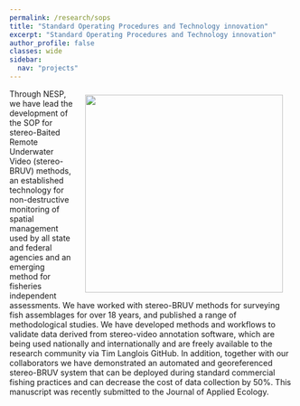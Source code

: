 ```yaml
---
permalink: /research/sops
title: "Standard Operating Procedures and Technology innovation"
excerpt: "Standard Operating Procedures and Technology innovation"
author_profile: false
classes: wide
sidebar:
  nav: "projects"
---
```

<img class="philprofile" src='/images/BRUV_Steve.jpg' align='right' width="350" hspace="20" vspace="10">
Through NESP, we have lead the development of the SOP for stereo-Baited Remote Underwater Video (stereo-BRUV) methods, an established technology for non-destructive monitoring of spatial management used by all state and federal agencies and an emerging method for fisheries independent assessments. We have worked with stereo-BRUV methods for surveying fish assemblages for over 18 years, and published a range of methodological studies. We have developed methods and workflows to validate data derived from stereo-video annotation software, which are being used nationally and internationally and are freely available to the research community via Tim Langlois GitHub. In addition, together with our collaborators we have demonstrated an automated and georeferenced stereo-BRUV system that can be deployed during standard commercial fishing practices and can decrease the cost of data collection by 50%. This manuscript was recently submitted to the Journal of Applied Ecology.

